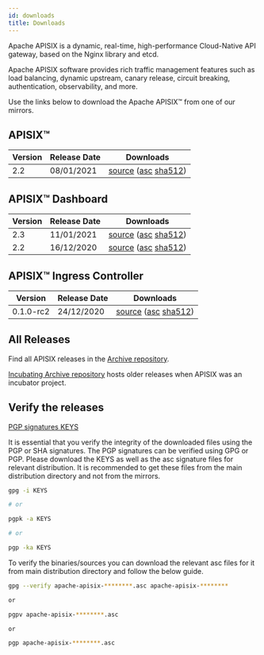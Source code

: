 ```yaml
---
id: downloads
title: Downloads
---
```


Apache APISIX is a dynamic, real-time, high-performance Cloud-Native API gateway, based on the Nginx library and etcd.

Apache APISIX software provides rich traffic management features such as load balancing, dynamic upstream, canary release, circuit breaking, authentication, observability, and more.

Use the links below to download the Apache APISIX™ from one of our mirrors.

## APISIX™

| Version | Release Date | Downloads                                                                                                                                                                                                                                              |
| ------- | ------------ | ------------------------------------------------------------------------------------------------------------------------------------------------------------------------------------------------------------------------------------------------------ |
| 2.2     | 08/01/2021   | [source](https://www.apache.org/dyn/closer.cgi/apisix/2.2/apache-apisix-2.2-src.tgz) ([asc](https://downloads.apache.org/apisix/2.2/apache-apisix-2.2-src.tgz.asc) [sha512](https://downloads.apache.org/apisix/2.2/apache-apisix-2.2-src.tgz.sha512)) |

## APISIX™ Dashboard

| Version | Release Date | Downloads                                                                                                                                                                                                                                                                                                                               |
| ------- | ------------ | --------------------------------------------------------------------------------------------------------------------------------------------------------------------------------------------------------------------------------------------------------------------------------------------------------------------------------------- |
| 2.3     | 11/01/2021   | [source](https://www.apache.org/dyn/closer.cgi/apisix/dashboard/2.3/apisix-dashboard-2.3-src.tgz) ([asc](https://downloads.apache.org/apisix/dashboard/2.3/apisix-dashboard-2.3-src.tgz.asc) [sha512](https://downloads.apache.org/apisix/dashboard/2.3/apisix-dashboard-2.3-src.tgz.sha512))                         |
| 2.2     | 16/12/2020   | [source](https://www.apache.org/dyn/closer.cgi/apisix/apisix-dashboard-2.2/apache-apisix-dashboard-2.2-src.tgz) ([asc](https://downloads.apache.org/apisix/apisix-dashboard-2.2/apache-apisix-dashboard-2.2-src.tgz.asc) [sha512](https://downloads.apache.org/apisix/apisix-dashboard-2.2/apache-apisix-dashboard-2.2-src.tgz.sha512)) |

## APISIX™ Ingress Controller

| Version | Release Date | Downloads                                                                                                                                                                                                                                                                                                       |
| ------- | ------------ | --------------------------------------------------------------------------------------------------------------------------------------------------------------------------------------------------------------------------------------------------------------------------------------------------------------- |
| 0.1.0-rc2     | 24/12/2020   | [source](https://www.apache.org/dyn/closer.cgi/apisix/apisix-ingress-controller-0.1.0-rc2/apache-apisix-ingress-controller-0.1.0-rc2-src.tar.gz) ([asc](https://downloads.apache.org/apisix/apisix-ingress-controller-0.1.0-rc2/apache-apisix-ingress-controller-0.1.0-rc2-src.tar.gz.asc) [sha512](https://downloads.apache.org/apisix/apisix-ingress-controller-0.1.0-rc2/apache-apisix-ingress-controller-0.1.0-rc2-src.tar.gz.sha512)) |

## All Releases

Find all APISIX releases in the [Archive repository](https://archive.apache.org/dist/apisix/).

[Incubating Archive repository](https://archive.apache.org/dist/incubator/apisix/) hosts older releases when APISIX was an incubator project.

## Verify the releases

[PGP signatures KEYS](https://downloads.apache.org/apisix/KEYS)

It is essential that you verify the integrity of the downloaded files using the PGP or SHA signatures. The PGP signatures can be verified using GPG or PGP. Please download the KEYS as well as the asc signature files for relevant distribution. It is recommended to get these files from the main distribution directory and not from the mirrors.

```sh
gpg -i KEYS

# or

pgpk -a KEYS

# or

pgp -ka KEYS
```

To verify the binaries/sources you can download the relevant asc files for it from main distribution directory and follow the below guide.

```sh
gpg --verify apache-apisix-********.asc apache-apisix-********

or

pgpv apache-apisix-********.asc

or

pgp apache-apisix-********.asc
```
